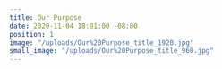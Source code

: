 ```yaml
---
title: Our Purpose
date: 2020-11-04 18:01:00 -08:00
position: 1
image: "/uploads/Our%20Purpose_title_1920.jpg"
small_image: "/uploads/Our%20Purpose_title_960.jpg"
---
```



